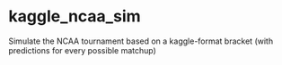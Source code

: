 # kaggle_ncaa_sim
Simulate the NCAA tournament based on a kaggle-format bracket (with predictions for every possible matchup)

